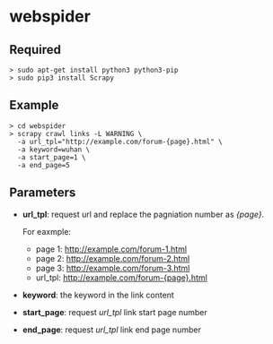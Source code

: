 # webspider

## Required 
```
> sudo apt-get install python3 python3-pip
> sudo pip3 install Scrapy
```

## Example
```
> cd webspider
> scrapy crawl links -L WARNING \
  -a url_tpl="http://example.com/forum-{page}.html" \
  -a keyword=wuhan \
  -a start_page=1 \
  -a end_page=5
```

## Parameters
- **url_tpl**:
    request url and replace the pagniation number as *{page}*.
    
    For eaxmple: 
    - page 1: http://example.com/forum-1.html
    - page 2: http://example.com/forum-2.html
    - page 3: http://example.com/forum-3.html
    - url_tpl: http://example.com/forum-{page}.html

- **keyword**:
    the keyword in the link content

- **start_page**:
    request *url_tpl* link start page number

- **end_page**:
    request *url_tpl* link end page number